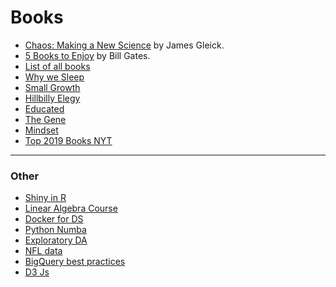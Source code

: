 # Books

- [Chaos: Making a New Science](https://www.amazon.com/Chaos-Making-Science-James-Gleick/dp/0143113453) by James Gleick.
- [5 Books to Enjoy](https://www.gatesnotes.com/About-Bill-Gates/Holiday-Books-2019) by Bill Gates.
- [List of all books](https://www.gatesnotes.com/Books)
- [Why we Sleep](https://www.gatesnotes.com/Books/Why-We-Sleep)
- [Small Growth](https://www.gatesnotes.com/Books/Growth)
- [Hillbilly Elegy](https://www.gatesnotes.com/Books/Hillbilly-Elegy)
- [Educated](https://www.gatesnotes.com/Books/Educated)
- [The Gene](https://www.amazon.com/Gene-Intimate-History-Siddhartha-Mukherjee/dp/1432837818)
- [Mindset](https://www.gatesnotes.com/Books/Mindset-The-New-Psychology-of-Success)
- [Top 2019 Books NYT](https://www.nytimes.com/2019/12/05/books/times-critics-top-books-of-2019.html?action=click&pgtype=Article&state=default&module=STYLN_bestof2019_menu&variant=1_bestof2019_menu&region=header&context=menu)
_________________________________________________________________________________________________________________
### Other

- [Shiny in R](https://shiny.rstudio.com)
- [Linear Algebra Course](https://www.edx.org/es/course/linear-algebra-foundations-to-frontiers)
- [Docker for DS](https://www.business-science.io/business/2019/11/22/docker-for-data-science.html)
- [Python Numba](https://towardsdatascience.com/python-numba-or-numpy-understand-the-differences-b448dabd5b5b)
- [Exploratory DA](https://towardsdatascience.com/exploratory-data-analysis-with-pandas-profiling-de3aae2ddff3)
- [NFL data](https://medium.com/kaggle-blog/from-football-newbies-to-nfl-data-champions-a-winners-interview-with-the-zoo-391793168714)
- [BigQuery best practices](https://towardsdatascience.com/bigquery-best-practices-9452c294c9d9)
- [D3 Js](https://observablehq.com/@mitvis/introduction-to-d3)
